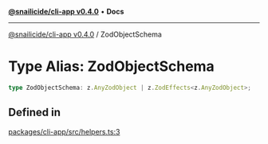 [**@snailicide/cli-app v0.4.0**](../README.md) • **Docs**

---

[@snailicide/cli-app v0.4.0](../README.md) / ZodObjectSchema

# Type Alias: ZodObjectSchema

```ts
type ZodObjectSchema: z.AnyZodObject | z.ZodEffects<z.AnyZodObject>;
```

## Defined in

[packages/cli-app/src/helpers.ts:3](https://github.com/gbtunney/snailicide-monorepo/blob/master/packages/cli-app/src/helpers.ts#L3)

